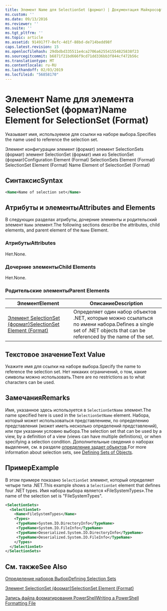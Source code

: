 ```yaml
---
title: Элемент Name для SelectionSet (формат) | Документация Майкрософт
ms.custom: ''
ms.date: 09/13/2016
ms.reviewer: ''
ms.suite: ''
ms.tgt_pltfrm: ''
ms.topic: article
ms.assetid: 914917f7-0efc-4d1f-88bd-de714bedd98f
caps.latest.revision: 15
ms.openlocfilehash: 29dbdbd335511e4ca2706a625541554825838f23
ms.sourcegitcommit: b6871f21bd666f9cd71dd336bb3f844cf472b56c
ms.translationtype: MT
ms.contentlocale: ru-RU
ms.lasthandoff: 02/03/2019
ms.locfileid: "56858170"
---
```

# <a name="name-element-for-selectionset-format"></a><span data-ttu-id="c3c12-102">Элемент Name для элемента SelectionSet (формат)</span><span class="sxs-lookup"><span data-stu-id="c3c12-102">Name Element for SelectionSet (Format)</span></span>

<span data-ttu-id="c3c12-103">Указывает имя, используемое для ссылки на наборе выбора.</span><span class="sxs-lookup"><span data-stu-id="c3c12-103">Specifies the name used to reference the selection set.</span></span>

<span data-ttu-id="c3c12-104">Элемент конфигурации элемент (формат) элемент SelectionSets (формат) элемент SelectionSet (формат) имя из SelectionSet (формат)</span><span class="sxs-lookup"><span data-stu-id="c3c12-104">Configuration Element (Format) SelectionSets Element (Format) SelectionSet Element (Format) Name Element of SelectionSet (Format)</span></span>

## <a name="syntax"></a><span data-ttu-id="c3c12-105">Синтаксис</span><span class="sxs-lookup"><span data-stu-id="c3c12-105">Syntax</span></span>

```xml
<Name>Name of selection set</Name>
```

## <a name="attributes-and-elements"></a><span data-ttu-id="c3c12-106">Атрибуты и элементы</span><span class="sxs-lookup"><span data-stu-id="c3c12-106">Attributes and Elements</span></span>

<span data-ttu-id="c3c12-107">В следующих разделах атрибуты, дочерние элементы и родительский элемент `Name` элемент.</span><span class="sxs-lookup"><span data-stu-id="c3c12-107">The following sections describe the attributes, child elements, and parent element of the `Name` Element.</span></span>

### <a name="attributes"></a><span data-ttu-id="c3c12-108">Атрибуты</span><span class="sxs-lookup"><span data-stu-id="c3c12-108">Attributes</span></span>

<span data-ttu-id="c3c12-109">Нет.</span><span class="sxs-lookup"><span data-stu-id="c3c12-109">None.</span></span>

### <a name="child-elements"></a><span data-ttu-id="c3c12-110">Дочерние элементы</span><span class="sxs-lookup"><span data-stu-id="c3c12-110">Child Elements</span></span>

<span data-ttu-id="c3c12-111">Нет.</span><span class="sxs-lookup"><span data-stu-id="c3c12-111">None.</span></span>

### <a name="parent-elements"></a><span data-ttu-id="c3c12-112">Родительские элементы</span><span class="sxs-lookup"><span data-stu-id="c3c12-112">Parent Elements</span></span>

|<span data-ttu-id="c3c12-113">Элемент</span><span class="sxs-lookup"><span data-stu-id="c3c12-113">Element</span></span>|<span data-ttu-id="c3c12-114">Описание</span><span class="sxs-lookup"><span data-stu-id="c3c12-114">Description</span></span>|
|-------------|-----------------|
|[<span data-ttu-id="c3c12-115">Элемент SelectionSet (формат)</span><span class="sxs-lookup"><span data-stu-id="c3c12-115">SelectionSet Element (Format)</span></span>](./selectionset-element-format.md)|<span data-ttu-id="c3c12-116">Определяет один набор объектов .NET, которые можно ссылаться по имени набора.</span><span class="sxs-lookup"><span data-stu-id="c3c12-116">Defines a single set of .NET objects that can be referenced by the name of the set.</span></span>|

## <a name="text-value"></a><span data-ttu-id="c3c12-117">Текстовое значение</span><span class="sxs-lookup"><span data-stu-id="c3c12-117">Text Value</span></span>

<span data-ttu-id="c3c12-118">Укажите имя для ссылки на наборе выбора.</span><span class="sxs-lookup"><span data-stu-id="c3c12-118">Specify the name to reference the selection set.</span></span> <span data-ttu-id="c3c12-119">Нет никаких ограничений, о том, какие символы можно использовать.</span><span class="sxs-lookup"><span data-stu-id="c3c12-119">There are no restrictions as to what characters can be used.</span></span>

## <a name="remarks"></a><span data-ttu-id="c3c12-120">Замечания</span><span class="sxs-lookup"><span data-stu-id="c3c12-120">Remarks</span></span>

<span data-ttu-id="c3c12-121">Имя, указанное здесь используется в `SelectionSetName` элемент.</span><span class="sxs-lookup"><span data-stu-id="c3c12-121">The name specified here is used in the `SelectionSetName` element.</span></span> <span data-ttu-id="c3c12-122">Набора, который может использоваться представлением, по определению представления (может иметь несколько определений представлений), или при указании условию выбора.</span><span class="sxs-lookup"><span data-stu-id="c3c12-122">The selection set that can be used by a view, by a definition of a view (views can have multiple definitions), or when specifying a selection condition.</span></span> <span data-ttu-id="c3c12-123">Дополнительные сведения о наборах выделения, см. в разделе [определение задает объектов](./defining-selection-sets.md).</span><span class="sxs-lookup"><span data-stu-id="c3c12-123">For more information about selection sets, see [Defining Sets of Objects](./defining-selection-sets.md).</span></span>

## <a name="example"></a><span data-ttu-id="c3c12-124">Пример</span><span class="sxs-lookup"><span data-stu-id="c3c12-124">Example</span></span>

<span data-ttu-id="c3c12-125">В этом примере показано `SelectionSet` элемент, который определяет четыре типа .NET.</span><span class="sxs-lookup"><span data-stu-id="c3c12-125">This example shows a `SelectionSet` element that defines four .NET types.</span></span> <span data-ttu-id="c3c12-126">Имя набора выбора является «FileSystemTypes».</span><span class="sxs-lookup"><span data-stu-id="c3c12-126">The name of the selection set is "FileSystemTypes".</span></span>

```xml
<SelectionSets>
  <SelectionSet>
    <Name>FileSystemTypes</Name>
    <Types>
     <TypeName>System.IO.DirectoryInfo</TypeName>
     <TypeName>System.IO.FileInfo</TypeName>
     <TypeName>Deserialized.System.IO.DirectoryInfo</TypeName>
     <TypeName>Deserialized.System.IO.FileInfo</TypeName>
    </Types>
  </SelectionSet>
</SelectionSets>
```

## <a name="see-also"></a><span data-ttu-id="c3c12-127">См. также</span><span class="sxs-lookup"><span data-stu-id="c3c12-127">See Also</span></span>

[<span data-ttu-id="c3c12-128">Определение наборов Выбор</span><span class="sxs-lookup"><span data-stu-id="c3c12-128">Defining Selection Sets</span></span>](./defining-selection-sets.md)

[<span data-ttu-id="c3c12-129">Элемент SelectionSet (формат)</span><span class="sxs-lookup"><span data-stu-id="c3c12-129">SelectionSet Element (Format)</span></span>](./selectionset-element-format.md)

[<span data-ttu-id="c3c12-130">Запись файла форматирования PowerShell</span><span class="sxs-lookup"><span data-stu-id="c3c12-130">Writing a PowerShell Formatting File</span></span>](./writing-a-powershell-formatting-file.md)
